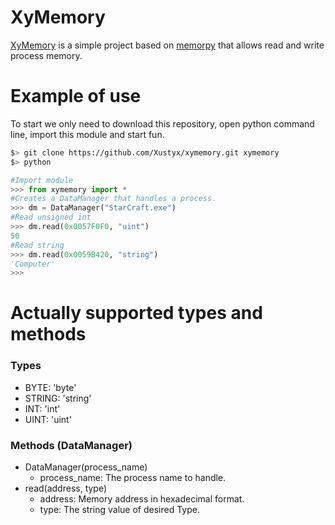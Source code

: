 # XyMemory
[XyMemory][git-repo-url] is a simple project based on [memorpy][git-memorpy-url] that allows read and write process memory.

# Example of use
To start we only need to download this repository, open python command line, import this module and start fun.

```sh
$> git clone https://github.com/Xustyx/xymemory.git xymemory
$> python
```
```python
#Import module
>>> from xymemory import *
#Creates a DataManager that handles a process.
>>> dm = DataManager("StarCraft.exe")
#Read unsigned int
>>> dm.read(0x0057F0F0, "uint")
50
#Read string
>>> dm.read(0x0059B420, "string")
'Computer'
>>>
```

# Actually supported types and methods
### Types
- BYTE: 'byte'
- STRING: 'string'
- INT: 'int'
- UINT: 'uint'

### Methods (DataManager)
* DataManager(process_name)
  * process_name: The process name to handle.
* read(address, type)
  * address: Memory address in hexadecimal format.
  * type: The string value of desired Type.


[git-repo-url]: <https://github.com/Xustyx/xymemory.git>
[git-memorpy-url]: <https://github.com/n1nj4sec/memorpy>